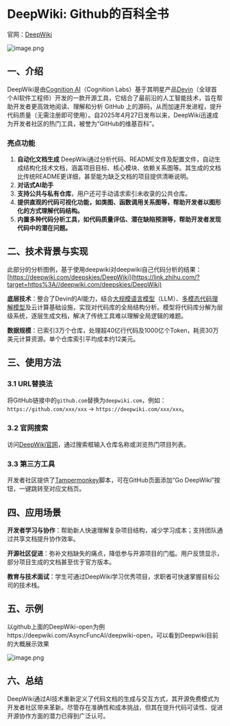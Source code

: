 # DeepWiki:  Github的百科全书

官网：[DeepWiki](https://link.zhihu.com/?target=https%3A//deepwiki.com/)

![image.png](https://s2.loli.net/2025/05/11/JUH6Su98pbIYQrT.png)

## **一、介绍**

DeepWiki是由[Cognition AI](https://zhida.zhihu.com/search?content_id=257084220&content_type=Article&match_order=1&q=Cognition+AI&zd_token=eyJhbGciOiJIUzI1NiIsInR5cCI6IkpXVCJ9.eyJpc3MiOiJ6aGlkYV9zZXJ2ZXIiLCJleHAiOjE3NDcxMTQ3NjEsInEiOiJDb2duaXRpb24gQUkiLCJ6aGlkYV9zb3VyY2UiOiJlbnRpdHkiLCJjb250ZW50X2lkIjoyNTcwODQyMjAsImNvbnRlbnRfdHlwZSI6IkFydGljbGUiLCJtYXRjaF9vcmRlciI6MSwiemRfdG9rZW4iOm51bGx9.BMoyyrCB2aSyJaSnx68RyJ3COlYtMEhPnGou4p8eC7I&zhida_source=entity)（Cognition Labs）基于其明星产品[Devin](https://zhida.zhihu.com/search?content_id=257084220&content_type=Article&match_order=1&q=Devin&zd_token=eyJhbGciOiJIUzI1NiIsInR5cCI6IkpXVCJ9.eyJpc3MiOiJ6aGlkYV9zZXJ2ZXIiLCJleHAiOjE3NDcxMTQ3NjEsInEiOiJEZXZpbiIsInpoaWRhX3NvdXJjZSI6ImVudGl0eSIsImNvbnRlbnRfaWQiOjI1NzA4NDIyMCwiY29udGVudF90eXBlIjoiQXJ0aWNsZSIsIm1hdGNoX29yZGVyIjoxLCJ6ZF90b2tlbiI6bnVsbH0.UOavXuesF8dYktEsAoo53t5GV0XdxMLtHkZF0l42xGU&zhida_source=entity)（全球首个AI软件工程师）开发的一款开源工具，它结合了最前沿的人工智能技术，旨在帮助开发者更高效地阅读、理解和分析 GitHub 上的源码，从而加速开发进程，提升代码质量（无需注册即可使用）。自2025年4月27日发布以来，DeepWiki迅速成为开发者社区的热门工具，被誉为“GitHub的维基百科”。

### 亮点功能

1. **自动化文档生成**
   DeepWiki通过分析代码、README文件及配置文件，自动生成结构化技术文档，涵盖项目目标、核心模块、依赖关系图等。其生成的文档比传统README更详细，甚至能为缺乏文档的项目提供清晰说明。
2. **对话式AI助手**
3. **支持公共与私有仓库**，用户还可手动请求索引未收录的公共仓库。
4. **提供直观的代码可视化功能，如类图、函数调用关系图等，帮助开发者以图形化的方式理解代码结构。**
5. **内置多种代码分析工具，如代码质量评估、潜在缺陷预测等，帮助开发者发现代码中的潜在问题。**

## **二、技术背景与实现**

此部分的分析图例，基于使用deepwiki对deepwiki自己代码分析的结果：[https://deepwiki.com/deepskies/DeepWiki](https://link.zhihu.com/?target=https%3A//deepwiki.com/deepskies/DeepWiki)

**底层技术**：整合了Devin的AI能力，结合[大规模语言模型](https://zhida.zhihu.com/search?content_id=257084220&content_type=Article&match_order=1&q=大规模语言模型&zd_token=eyJhbGciOiJIUzI1NiIsInR5cCI6IkpXVCJ9.eyJpc3MiOiJ6aGlkYV9zZXJ2ZXIiLCJleHAiOjE3NDcxMTQ3NjEsInEiOiLlpKfop4TmqKHor63oqIDmqKHlnosiLCJ6aGlkYV9zb3VyY2UiOiJlbnRpdHkiLCJjb250ZW50X2lkIjoyNTcwODQyMjAsImNvbnRlbnRfdHlwZSI6IkFydGljbGUiLCJtYXRjaF9vcmRlciI6MSwiemRfdG9rZW4iOm51bGx9.f434Jq7TlaoXwgHXMEgYwKfXFXhFfDFK3h2e9l1sQ5Y&zhida_source=entity)（LLM）、[多模态代码理解模型](https://zhida.zhihu.com/search?content_id=257084220&content_type=Article&match_order=1&q=多模态代码理解模型&zd_token=eyJhbGciOiJIUzI1NiIsInR5cCI6IkpXVCJ9.eyJpc3MiOiJ6aGlkYV9zZXJ2ZXIiLCJleHAiOjE3NDcxMTQ3NjEsInEiOiLlpJrmqKHmgIHku6PnoIHnkIbop6PmqKHlnosiLCJ6aGlkYV9zb3VyY2UiOiJlbnRpdHkiLCJjb250ZW50X2lkIjoyNTcwODQyMjAsImNvbnRlbnRfdHlwZSI6IkFydGljbGUiLCJtYXRjaF9vcmRlciI6MSwiemRfdG9rZW4iOm51bGx9.DkzgaXgwtqtatWR_MPqUuA9g4ejgbqbQcuymgrFwKIo&zhida_source=entity)及云计算基础设施，实现对代码库的全局结构分析。模型将代码库分解为层级系统，逐层生成文档，解决了传统工具难以理解全局逻辑的难题。

**数据规模**：已索引3万个仓库，处理超40亿行代码及1000亿个Token，耗资30万美元计算资源。单个仓库索引平均成本约12美元。

## **三、使用方法**

### 3.1 **URL替换法**

将GitHub链接中的`github.com`替换为`deepwiki.com`，例如：
`https://github.com/xxx/xxx` → `https://deepwiki.com/xxx/xxx`。

### 3.2 **官网搜索**

访问[DeepWiki官网](https://link.zhihu.com/?target=https%3A//deepwiki.com/)，通过搜索框输入仓库名称或浏览热门项目列表。

### 3.3 **第三方工具**

开发者社区提供了[Tampermonkey](https://zhida.zhihu.com/search?content_id=257084220&content_type=Article&match_order=1&q=Tampermonkey&zd_token=eyJhbGciOiJIUzI1NiIsInR5cCI6IkpXVCJ9.eyJpc3MiOiJ6aGlkYV9zZXJ2ZXIiLCJleHAiOjE3NDcxMTQ3NjEsInEiOiJUYW1wZXJtb25rZXkiLCJ6aGlkYV9zb3VyY2UiOiJlbnRpdHkiLCJjb250ZW50X2lkIjoyNTcwODQyMjAsImNvbnRlbnRfdHlwZSI6IkFydGljbGUiLCJtYXRjaF9vcmRlciI6MSwiemRfdG9rZW4iOm51bGx9.2aRRBJY8wbdP1ALUC-Znukbv4muuOn0YJSq7upeTDSA&zhida_source=entity)脚本，可在GitHub页面添加“Go DeepWiki”按钮，一键跳转至对应文档页。

## **四、应用场景**

**开发者学习与协作**：帮助新人快速理解复杂项目结构，减少学习成本；支持团队通过共享文档提升协作效率。

**开源社区促进**：弥补文档缺失的痛点，降低参与开源项目的门槛。用户反馈显示，部分项目生成的文档甚至优于官方版本。

**教育与技术面试**：学生可通过DeepWiki学习优秀项目，求职者可快速掌握目标公司的技术栈。

## **五、示例**

以github上面的DeepWiki-open为例https://deepwiki.com/AsyncFuncAI/deepwiki-open，可以看到Deepwiki目前的大概展示效果

![image.png](https://s2.loli.net/2025/05/11/IVABpuUtvHs7gbX.png)

## 六、总结

DeepWiki通过AI技术重新定义了代码文档的生成与交互方式，其开源免费模式为开发者社区带来革新。尽管存在准确性和成本挑战，但其在提升代码可读性、促进开源协作方面的潜力已得到广泛认可。

### 